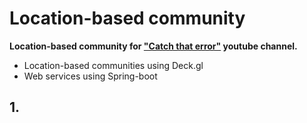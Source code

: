 # Location-based community
**Location-based community for ["Catch that error"](https://youtube.com/@catch_that_error) youtube channel.**
- Location-based communities using Deck.gl
- Web services using Spring-boot

## 1. 
